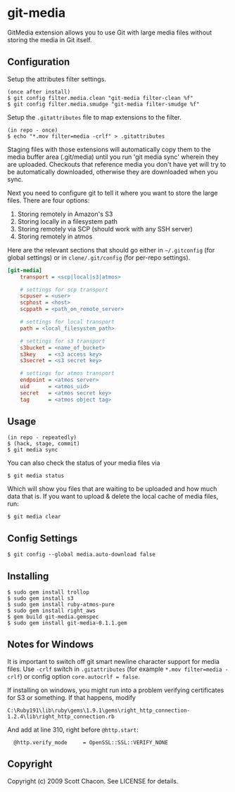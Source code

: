 # git-media

GitMedia extension allows you to use Git with large media files
without storing the media in Git itself.

## Configuration

Setup the attributes filter settings.

	(once after install)
	$ git config filter.media.clean "git-media filter-clean %f"
	$ git config filter.media.smudge "git-media filter-smudge %f"

Setup the `.gitattributes` file to map extensions to the filter.

	(in repo - once)
	$ echo "*.mov filter=media -crlf" > .gitattributes

Staging files with those extensions will automatically copy them to the
media buffer area (.git/media) until you run 'git media sync' wherein they
are uploaded.  Checkouts that reference media you don't have yet will try to
be automatically downloaded, otherwise they are downloaded when you sync.

Next you need to configure git to tell it where you want to store the large files.
There are four options:

1. Storing remotely in Amazon's S3
2. Storing locally in a filesystem path
3. Storing remotely via SCP (should work with any SSH server)
4. Storing remotely in atmos

Here are the relevant sections that should go either in `~/.gitconfig` (for global settings)
or in `clone/.git/config` (for per-repo settings).

```ini
[git-media]
	transport = <scp|local|s3|atmos>

	# settings for scp transport
	scpuser = <user>
	scphost = <host>
	scppath = <path_on_remote_server>

	# settings for local transport
	path = <local_filesystem_path>

	# settings for s3 transport
	s3bucket = <name_of_bucket>
	s3key    = <s3 access key>
	s3secret = <s3 secret key>

	# settings for atmos transport
	endpoint = <atmos server>
	uid      = <atmos_uid>
	secret   = <atmos secret key>
	tag      = <atmos object tag>
```


## Usage

	(in repo - repeatedly)
	$ (hack, stage, commit)
	$ git media sync

You can also check the status of your media files via

	$ git media status

Which will show you files that are waiting to be uploaded and how much data
that is. If you want to upload & delete the local cache of media files, run:

	$ git media clear

## Config Settings

	$ git config --global media.auto-download false


## Installing

    $ sudo gem install trollop
    $ sudo gem install s3
    $ sudo gem install ruby-atmos-pure
    $ sudo gem install right_aws
    $ gem build git-media.gemspec
    $ sudo gem install git-media-0.1.1.gem

## Notes for Windows

It is important to switch off git smart newline character support for media files.
Use `-crlf` switch in `.gitattributes` (for example `*.mov filter=media -crlf`) or config option `core.autocrlf = false`.

If installing on windows, you might run into a problem verifying certificates
for S3 or something. If that happens, modify

	C:\Ruby191\lib\ruby\gems\1.9.1\gems\right_http_connection-1.2.4\lib\right_http_connection.rb

And add at line 310, right before `@http.start`:

      @http.verify_mode     = OpenSSL::SSL::VERIFY_NONE

## Copyright

Copyright (c) 2009 Scott Chacon. See LICENSE for details.
